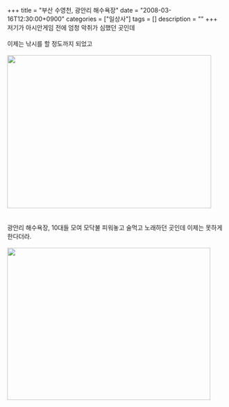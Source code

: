 +++
title = "부산 수영천, 광안리 해수욕장"
date = "2008-03-16T12:30:00+0900"
categories = ["일상사"]
tags = []
description = ""
+++
<span class="copyright_entry" style="display:block;" title="부산 수영천, 광안리 해수욕장@@**@@http://shed.egloos.com/1727123"></span>저기가 아시안게임 전에 엄청 악취가 심했던 곳인데
<br>
<br>이제는 낚시를 할 정도까지 되었고
<br>
<br>
<img border="0" onmouseover="this.style.cursor='pointer'" alt="" src="/attachment/1727123_1.jpg" width="470" height="352" onclick="Control.Modal.openDialog(this, event, 'http://pds8.egloos.com/pds/200803/16/82/a0003782_47dc93e39a6e7.jpg', 470, 352);">
<br>
<br>
<br>광안리 해수욕장, 10대들 모여 모닥불 피워놓고 술먹고 노래하던 곳인데 이제는 못하게 한다더라.
<br>
<br>
<img border="0" onmouseover="this.style.cursor='pointer'" alt="" src="/attachment/1727123_2.jpg" width="468" height="350" onclick="Control.Modal.openDialog(this, event, 'http://pds8.egloos.com/pds/200803/16/82/a0003782_47dc940f848b3.jpg', 468, 350);"> 
<!--
       <rdf:RDF xmlns:rdf="http://www.w3.org/1999/02/22-rdf-syntax-ns#"
		    xmlns:dc="http://purl.org/dc/elements/1.1/"
		    xmlns:trackback="http://madskills.com/public/xml/rss/module/trackback/">
       <rdf:Description
	        rdf:about="http://shed.egloos.com/1727123"
	        dc:identifier="http://shed.egloos.com/1727123"
	        dc:title="부산 수영천, 광안리 해수욕장"
	        trackback:ping="http://shed.egloos.com/tb/1727123"/>
       </rdf:RDF>
       -->

<ul></ul>